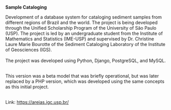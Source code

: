 <br>**Sample Cataloging**</br>

Development of a database system for cataloging sediment samples from different regions of Brazil and the world. The project is being developed through the Unified Scholarship Program of the University of São Paulo (USP). The project is led by an undergraduate student from the Institute of Mathematics and Statistics (IME-USP) and supervised by Dr. Christine Laure Marie Bourotte of the Sediment Cataloging Laboratory of the Institute of Geosciences (IGS).</br>
<br>The project was developed using Python, Django, PostgreSQL, and MySQL.</br>

<br>This version was a beta model that was briefly operational, but was later replaced by a PHP version, which was developed using the same concepts as this initial project.</br>

<br>Link: https://areias.igc.usp.br/</br>
